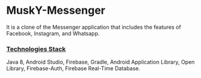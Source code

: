 # MuskY-Messenger
It is a clone of the Messenger application that includes the features of Facebook, Instagram, and Whatsapp.

<h3><u> Technologies Stack </u> </h3>
Java 8, Android Studio, Firebase, Gradle, Android Application Library, Open Library, Firebase-Auth, Firebase Real-Time Database.
